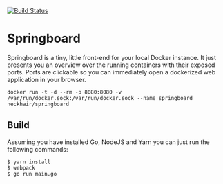 [![Build Status](https://travis-ci.org/neckhair/springboard.svg?branch=master)](https://travis-ci.org/neckhair/springboard)

# Springboard

Springboard is a tiny, little front-end for your local Docker instance. It just presents you an overview over the running containers with their exposed ports. Ports are clickable so you can immediately open a dockerized web application in your browser.

    docker run -t -d --rm -p 8080:8080 -v /var/run/docker.sock:/var/run/docker.sock --name springboard neckhair/springboard

## Build

Assuming you have installed Go, NodeJS and Yarn you can just run the following commands:

    $ yarn install
    $ webpack
    $ go run main.go
